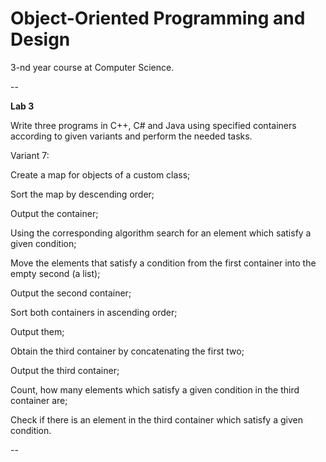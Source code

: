 Object-Oriented Programming and Design
==========

3-nd year course at Computer Science.

--

**Lab 3** 

Write three programs in C++, C# and Java using specified containers according to given variants and perform the needed tasks.

Variant 7:

Create a map for objects of a custom class;

Sort the map by descending order;

Output the container;

Using the corresponding algorithm search for an element which satisfy a given condition;

Move the elements that satisfy a condition from the first container into the empty second (a list);

Output the second container;

Sort both containers in ascending order;

Output them;

Obtain the third container by concatenating the first two;

Output the third container;

Count, how many elements which satisfy a given condition in the third container are;

Check if there is an element in the third container which satisfy a given condition.

--
